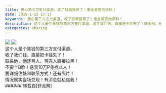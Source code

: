 ```yaml
---
title: 黑心第三方支付渠道，收了钱直接黑了！重金悬赏他资料！
date: 2019-1-13 17:17
keywords: 黑心第三方支付渠道，收了钱直接黑了！重金悬赏他资料！
description: 这个人是个黑钱的第三方支付渠道，收了我们钱，直接把卡挂失了！联系他，他还骂人，骂完人直接拉黑！不要个B脸！悬赏10万P寻找此人！要详细住址和联系方式！还有照片！情况属实当场兑现！有消息就私信我！
categories: sharing
---
```

<td class="t_f" id="postmessage_2683703">

<img aid="1055229" data-cf-modified-851a68777031850b8e092da6-="" file="data/attachment/forum/201901/13/165845qphqh46vz4zpgc67.png.thumb.jpg" id="aimg_1055229" inpost="1" onclick="" onmouseover="" src="http://www.flw.ph/data/attachment/forum/201901/13/165845qphqh46vz4zpgc67.png" style="cursor:pointer" zoomfile="data/attachment/forum/201901/13/165845qphqh46vz4zpgc67.png"/>



<img aid="1055228" data-cf-modified-851a68777031850b8e092da6-="" file="data/attachment/forum/201901/13/165843m1xa6qprqqxpfqar.png.thumb.jpg" id="aimg_1055228" inpost="1" onclick="" onmouseover="" src="http://www.flw.ph/data/attachment/forum/201901/13/165843m1xa6qprqqxpfqar.png" style="cursor:pointer" zoomfile="data/attachment/forum/201901/13/165843m1xa6qprqqxpfqar.png"/>


<br/>
这个人是个黑钱的第三方支付渠道，<br/>
收了我们钱，直接把卡挂失了！<br/>
联系他，他还骂人，骂完人直接拉黑！<br/>
不要个B脸！悬赏10万P寻找此人！<br/>
要详细住址和联系方式！还有照片！<br/>
情况属实当场兑现！有消息就私信我！<br/>
</td>
###### 转载自[菲龙网]